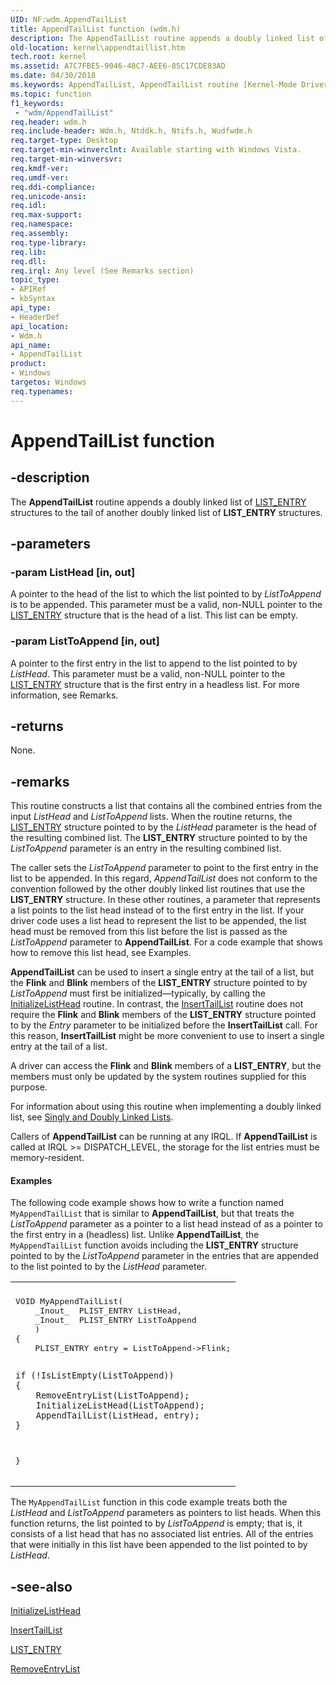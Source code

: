 ```yaml
---
UID: NF:wdm.AppendTailList
title: AppendTailList function (wdm.h)
description: The AppendTailList routine appends a doubly linked list of LIST_ENTRY structures to the tail of another doubly linked list of LIST_ENTRY structures.
old-location: kernel\appendtaillist.htm
tech.root: kernel
ms.assetid: A7C7FBE5-9046-48C7-AEE6-85C17CDE83AD
ms.date: 04/30/2018
ms.keywords: AppendTailList, AppendTailList routine [Kernel-Mode Driver Architecture], kernel.appendtaillist, wdm/AppendTailList
ms.topic: function
f1_keywords:
 - "wdm/AppendTailList"
req.header: wdm.h
req.include-header: Wdm.h, Ntddk.h, Ntifs.h, Wudfwdm.h
req.target-type: Desktop
req.target-min-winverclnt: Available starting with Windows Vista.
req.target-min-winversvr: 
req.kmdf-ver: 
req.umdf-ver: 
req.ddi-compliance: 
req.unicode-ansi: 
req.idl: 
req.max-support: 
req.namespace: 
req.assembly: 
req.type-library: 
req.lib: 
req.dll: 
req.irql: Any level (See Remarks section)
topic_type:
- APIRef
- kbSyntax
api_type:
- HeaderDef
api_location:
- Wdm.h
api_name:
- AppendTailList
product:
- Windows
targetos: Windows
req.typenames: 
---
```


# AppendTailList function


## -description


The <b>AppendTailList</b> routine appends a doubly linked list of <a href="https://docs.microsoft.com/windows/win32/api/ntdef/ns-ntdef-list_entry">LIST_ENTRY</a> structures to the tail of another doubly linked list of <b>LIST_ENTRY</b> structures.


## -parameters




### -param ListHead [in, out]

A pointer to the head of the list to which the list pointed to by <i>ListToAppend</i> is to be appended. This parameter must be a valid, non-NULL pointer to the <a href="https://docs.microsoft.com/windows/win32/api/ntdef/ns-ntdef-list_entry">LIST_ENTRY</a> structure that is the head of a list. This list can be empty.


### -param ListToAppend [in, out]

A pointer to the first entry in the list to append to the list pointed to by <i>ListHead</i>. This parameter must be a valid, non-NULL pointer to the <a href="https://docs.microsoft.com/windows/win32/api/ntdef/ns-ntdef-list_entry">LIST_ENTRY</a> structure that is the first entry in a headless list. For more information, see Remarks.


## -returns



None.




## -remarks



This routine constructs a list that contains all the combined entries from the input <i>ListHead</i> and <i>ListToAppend</i> lists. When the routine returns, the <a href="https://docs.microsoft.com/windows/win32/api/ntdef/ns-ntdef-list_entry">LIST_ENTRY</a> structure pointed to by the <i>ListHead</i> parameter is the head of the resulting combined list. The <b>LIST_ENTRY</b> structure pointed to by the <i>ListToAppend</i> parameter is an entry in the resulting combined list.

The caller sets the <i>ListToAppend</i> parameter to point to the first entry in the list to be appended. In this regard, <i>AppendTailList</i> does not conform to the convention followed by the other doubly linked list routines that use the <b>LIST_ENTRY</b> structure. In these other routines, a parameter that represents a list points to the list head instead of to the first entry in the list. If your driver code uses a list head to represent the list to be appended, the list head must be removed from this list before the list is passed as the <i>ListToAppend</i> parameter to <b>AppendTailList</b>. For a code example that shows how to remove this list head, see Examples.

<b>AppendTailList</b> can be used to insert a single entry at the tail of a list, but the <b>Flink</b> and <b>Blink</b> members of the <b>LIST_ENTRY</b> structure pointed to by <i>ListToAppend</i> must first be initialized—typically, by calling the <a href="https://docs.microsoft.com/windows-hardware/drivers/ddi/content/wdm/nf-wdm-initializelisthead">InitializeListHead</a> routine. In contrast, the <a href="https://docs.microsoft.com/windows-hardware/drivers/ddi/content/wdm/nf-wdm-inserttaillist">InsertTailList</a> routine does not require the <b>Flink</b> and <b>Blink</b> members of the <b>LIST_ENTRY</b> structure pointed to by the <i>Entry</i> parameter to be initialized before the <b>InsertTailList</b> call. For this reason, <b>InsertTailList</b> might be more convenient to use to insert a single entry at the tail of a list.

A driver can access the <b>Flink</b> and <b>Blink</b> members of a <b>LIST_ENTRY</b>, but the members must only be updated by the system routines supplied for this purpose.

For information about using this routine when implementing a doubly linked list, see <a href="https://docs.microsoft.com/windows-hardware/drivers/kernel/singly-and-doubly-linked-lists">Singly and Doubly Linked Lists</a>.

Callers of <b>AppendTailList</b> can be running at any IRQL. If <b>AppendTailList</b> is called at IRQL >= DISPATCH_LEVEL, the storage for the list entries must be memory-resident.


#### Examples

The following code example shows how to write a function named <code>MyAppendTailList</code> that is similar to <b>AppendTailList</b>, but that treats the <i>ListToAppend</i> parameter as a pointer to a list head instead of as a pointer to the first entry in a (headless) list. Unlike <b>AppendTailList</b>, the <code>MyAppendTailList</code> function avoids including the <b>LIST_ENTRY</b> structure pointed to by the <i>ListToAppend</i> parameter in the entries that are appended to the list pointed to by the <i>ListHead</i> parameter.

<div class="code"><span codelanguage=""><table>
<tr>
<th></th>
</tr>
<tr>
<td>
<pre>VOID MyAppendTailList(
    _Inout_  PLIST_ENTRY ListHead,
    _Inout_  PLIST_ENTRY ListToAppend
    )
{
    PLIST_ENTRY entry = ListToAppend->Flink;

    if (!IsListEmpty(ListToAppend))
    {
        RemoveEntryList(ListToAppend);
        InitializeListHead(ListToAppend);
        AppendTailList(ListHead, entry);
    }
}
</pre>
</td>
</tr>
</table></span></div>
The <code>MyAppendTailList</code> function in this code example treats both the <i>ListHead</i> and <i>ListToAppend</i> parameters as pointers to list heads. When this function returns, the list pointed to by <i>ListToAppend</i> is empty; that is, it consists of a list head that has no associated list entries. All of the entries that were initially in this list have been appended to the list pointed to by <i>ListHead</i>.

<div class="code"></div>



## -see-also




<a href="https://docs.microsoft.com/windows-hardware/drivers/ddi/content/wdm/nf-wdm-initializelisthead">InitializeListHead</a>



<a href="https://docs.microsoft.com/windows-hardware/drivers/ddi/content/wdm/nf-wdm-inserttaillist">InsertTailList</a>



<a href="https://docs.microsoft.com/windows/win32/api/ntdef/ns-ntdef-list_entry">LIST_ENTRY</a>



<a href="https://docs.microsoft.com/windows-hardware/drivers/ddi/content/wdm/nf-wdm-removeentrylist">RemoveEntryList</a>
 

 

